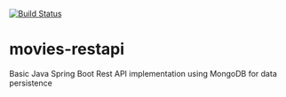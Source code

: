 [![Build Status](https://travis-ci.org/marcos-x86/movies-restapi.png?branch=develop)](https://travis-ci.org/marcos-x86/movies-restapi)
# movies-restapi
Basic Java Spring Boot Rest API implementation using MongoDB for data persistence
